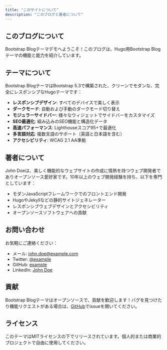 ```yaml
---
title: "このサイトについて"
description: "このブログと著者について"
---
```


## このブログについて

Bootstrap Blogテーマデモへようこそ！このブログは、Hugo用Bootstrap Blogテーマの機能と能力を紹介しています。

## テーマについて

Bootstrap BlogテーマはBootstrap 5.3で構築された、クリーンでモダンな、完全にレスポンシブなHugoテーマです：

- **レスポンシブデザイン**: すべてのデバイスで美しく表示
- **ダークモード**: 自動および手動のダークモード切り替え
- **モジュラーサイドバー**: 様々なウィジェットでサイドバーをカスタマイズ
- **SEO最適化**: 組み込みのSEO機能と構造化データ
- **高速パフォーマンス**: Lighthouseスコア95+で最適化
- **多言語対応**: 複数言語のサポート（英語と日本語を含む）
- **アクセシビリティ**: WCAG 2.1 AA準拠

## 著者について

John Doeは、美しく機能的なウェブサイトの作成に情熱を持つウェブ開発者でありオープンソース愛好家です。10年以上のウェブ開発経験を持ち、以下を専門としています：

- モダンJavaScriptフレームワークでのフロントエンド開発
- HugoやJekyllなどの静的サイトジェネレーター
- レスポンシブウェブデザインとアクセシビリティ
- オープンソースソフトウェアへの貢献

## お問い合わせ

お気軽にご連絡ください：

- メール: john.doe@example.com
- Twitter: [@example](https://twitter.com/example)
- GitHub: [example](https://github.com/example)
- LinkedIn: [John Doe](https://linkedin.com/in/example)

## 貢献

Bootstrap Blogテーマはオープンソースで、貢献を歓迎します！バグを見つけたり機能リクエストがある場合は、[GitHub](https://github.com/ngs/hugo-bootstrap-blog)でissueを開いてください。

## ライセンス

このテーマはMITライセンスの下でリリースされています。個人的または商業的プロジェクトで自由に使用してください。